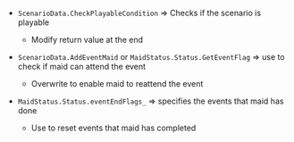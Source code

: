 * `ScenarioData.CheckPlayableCondition` => Checks if the scenario is playable
    * Modify return value at the end

* `ScenarioData.AddEventMaid` or `MaidStatus.Status.GetEventFlag` => use to check if maid can attend the event
    * Overwrite to enable maid to reattend the event

* `MaidStatus.Status.eventEndFlags_` => specifies the events that maid has done
    * Use to reset events that maid has completed